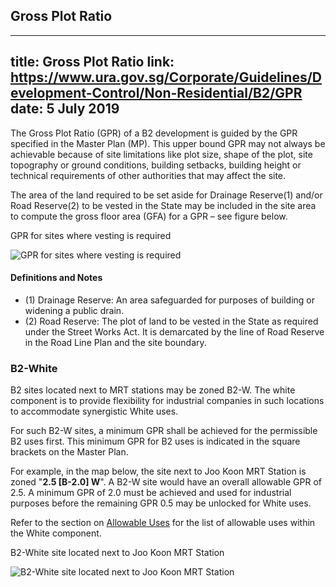 
## Gross Plot Ratio
---
title: Gross Plot Ratio
link: https://www.ura.gov.sg/Corporate/Guidelines/Development-Control/Non-Residential/B2/GPR
date: 5 July 2019
---

The Gross Plot Ratio (GPR) of a B2 development is guided by the GPR specified in the Master Plan (MP). This upper bound GPR may not always be achievable because of site limitations like plot size, shape of the plot, site topography or ground conditions, building setbacks, building height or technical requirements of other authorities that may affect the site.

The area of the land required to be set aside for Drainage Reserve(1) and/or Road Reserve(2) to be vested in the State may be included in the site area to compute the gross floor area (GFA) for a GPR – see figure below.

GPR for sites where vesting is required

![GPR for sites where vesting is required](https://www.ura.gov.sg/-/media/Corporate/Guidelines/Development-control/Flats-Condominiums/F01_Gross_Plot_Ratio.jpg?h=100%25&w=100%25)

#### Definitions and Notes

- (1) Drainage Reserve: An area safeguarded for purposes of building or widening a public drain.
- (2) Road Reserve: The plot of land to be vested in the State as required under the Street Works Act. It is demarcated by the line of Road Reserve in the Road Line Plan and the site boundary.

### B2-White

B2 sites located next to MRT stations may be zoned B2-W. The white component is to provide flexibility for industrial companies in such locations to accommodate synergistic White uses.

For such B2-W sites, a minimum GPR shall be achieved for the permissible B2 uses first. This minimum GPR for B2 uses is indicated in the square brackets on the Master Plan.

For example, in the map below, the site next to Joo Koon MRT Station is zoned "**2.5 \[B-2.0\] W**". A B2-W site would have an overall allowable GPR of 2.5. A minimum GPR of 2.0 must be achieved and used for industrial purposes before the remaining GPR 0.5 may be unlocked for White uses.

Refer to the section on [Allowable Uses](https://www.ura.gov.sg/Corporate/Guidelines/Development-Control/Non-Residential/B2/Allowable-Uses) for the list of allowable uses within the White component.

B2-White site located next to Joo Koon MRT Station

![B2-White site located next to Joo Koon MRT Station](https://www.ura.gov.sg/-/media/Corporate/Guidelines/Development-control/Industrial/B2-White-Site.jpg?h=100%25&w=100%25)
